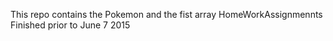 This repo contains the Pokemon and the fist array HomeWorkAssignmennts
Finished prior to June 7 2015
